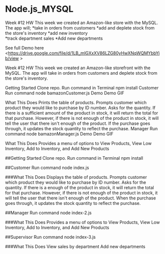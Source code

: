 # Node.js_MYSQL




Week #12 HW
This week we created an Amazon-like store with the MySQL. The app will;
 *take in orders from customers 
 *add and deplete stock from the store's inventory 
 *add new inventory  
 *track department sales *Add new departments 


 See full Demo here <https://drive.google.com/file/d/1LB_mlGXxXV86LZG80yHwXNqWQMYbbYib/view >
 
Week #12 HW
This week we created an Amazon-like storefront with the MySQL. The app will take in orders from customers and deplete stock from the store's inventory.

Getting Started
Clone repo.
Run command in Terminal npm install
Customer
Run command node bamazonCustomer.js
Demo
Demo GIF

What This Does
Prints the table of products.
Prompts customer which product they would like to purchase by ID number.
Asks for the quantity.
If there is a sufficient amount of the product in stock, it will return the total for that purchase.
However, if there is not enough of the product in stock, it will tell the user that there isn't enough of the product.
If the purchase goes through, it updates the stock quantity to reflect the purchase.
Manager
Run command node bamazonManager.js
Demo
Demo GIF

What This Does
Provides a menu of options to View Products, View Low Inventory, Add to Inventory, and Add New Products


##Getting Started
Clone repo.
Run command in Terminal npm install


##Customer
Run command node index.js

###What This Does
Displays the table of products.
Prompts customer which product they would like to purchase by ID number.
Asks for the quantity.
If there is a enough of the product in stock, it will return the total for that purchase.
However, if there is not enough of the product in stock, it will tell the user that there isn't enough of the product.
When the purchase goes through, it updates the stock quantity to reflect the purchase.



##Manager
Run command node index-2.js


###What This Does
Provides a menu of options to View Products, View Low Inventory, Add to Inventory, and Add New Products

##Supervisor
Run command node index-3.js

###What This Does
View sales by department
Add new departments
